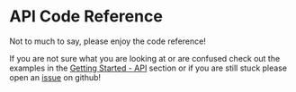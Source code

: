 # API Code Reference
Not to much to say, please enjoy the code reference!

If you are not sure what you are looking at or are confused check out the examples in the [Getting Started - API](../getting-started-api/index.md) section or if you are still stuck please open an [issue](https://github.com/sdaqo/anipy-cli/issues) on github!
